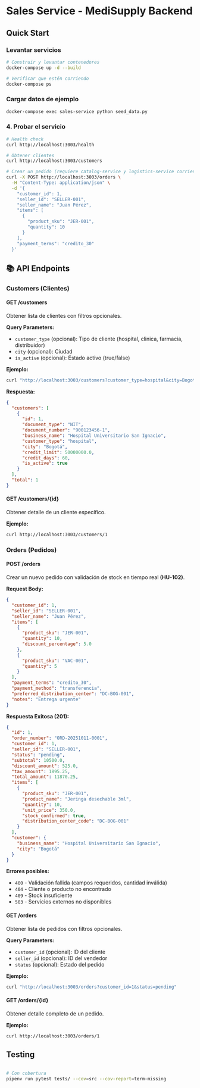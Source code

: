 # Sales Service - MediSupply Backend

##  Quick Start

###  Levantar servicios

```bash
# Construir y levantar contenedores
docker-compose up -d --build

# Verificar que estén corriendo
docker-compose ps
```

### Cargar datos de ejemplo

```bash
docker-compose exec sales-service python seed_data.py
```

### 4. Probar el servicio

```bash
# Health check
curl http://localhost:3003/health

# Obtener clientes
curl http://localhost:3003/customers

# Crear un pedido (requiere catalog-service y logistics-service corriendo)
curl -X POST http://localhost:3003/orders \
  -H "Content-Type: application/json" \
  -d '{
    "customer_id": 1,
    "seller_id": "SELLER-001",
    "seller_name": "Juan Pérez",
    "items": [
      {
        "product_sku": "JER-001",
        "quantity": 10
      }
    ],
    "payment_terms": "credito_30"
  }'
```

## 📚 API Endpoints

### Customers (Clientes)

#### GET /customers
Obtener lista de clientes con filtros opcionales.

**Query Parameters:**
- `customer_type` (opcional): Tipo de cliente (hospital, clinica, farmacia, distribuidor)
- `city` (opcional): Ciudad
- `is_active` (opcional): Estado activo (true/false)

**Ejemplo:**
```bash
curl "http://localhost:3003/customers?customer_type=hospital&city=Bogotá"
```

**Respuesta:**
```json
{
  "customers": [
    {
      "id": 1,
      "document_type": "NIT",
      "document_number": "900123456-1",
      "business_name": "Hospital Universitario San Ignacio",
      "customer_type": "hospital",
      "city": "Bogotá",
      "credit_limit": 50000000.0,
      "credit_days": 60,
      "is_active": true
    }
  ],
  "total": 1
}
```

#### GET /customers/{id}
Obtener detalle de un cliente específico.

**Ejemplo:**
```bash
curl http://localhost:3003/customers/1
```

### Orders (Pedidos)

#### POST /orders
Crear un nuevo pedido con validación de stock en tiempo real **(HU-102)**.

**Request Body:**
```json
{
  "customer_id": 1,
  "seller_id": "SELLER-001",
  "seller_name": "Juan Pérez",
  "items": [
    {
      "product_sku": "JER-001",
      "quantity": 10,
      "discount_percentage": 5.0
    },
    {
      "product_sku": "VAC-001",
      "quantity": 5
    }
  ],
  "payment_terms": "credito_30",
  "payment_method": "transferencia",
  "preferred_distribution_center": "DC-BOG-001",
  "notes": "Entrega urgente"
}
```

**Respuesta Exitosa (201):**
```json
{
  "id": 1,
  "order_number": "ORD-20251011-0001",
  "customer_id": 1,
  "seller_id": "SELLER-001",
  "status": "pending",
  "subtotal": 10500.0,
  "discount_amount": 525.0,
  "tax_amount": 1895.25,
  "total_amount": 11870.25,
  "items": [
    {
      "product_sku": "JER-001",
      "product_name": "Jeringa desechable 3ml",
      "quantity": 10,
      "unit_price": 350.0,
      "stock_confirmed": true,
      "distribution_center_code": "DC-BOG-001"
    }
  ],
  "customer": {
    "business_name": "Hospital Universitario San Ignacio",
    "city": "Bogotá"
  }
}
```

**Errores posibles:**
- `400` - Validación fallida (campos requeridos, cantidad inválida)
- `404` - Cliente o producto no encontrado
- `409` - Stock insuficiente
- `503` - Servicios externos no disponibles

#### GET /orders
Obtener lista de pedidos con filtros opcionales.

**Query Parameters:**
- `customer_id` (opcional): ID del cliente
- `seller_id` (opcional): ID del vendedor
- `status` (opcional): Estado del pedido

**Ejemplo:**
```bash
curl "http://localhost:3003/orders?customer_id=1&status=pending"
```

#### GET /orders/{id}
Obtener detalle completo de un pedido.

**Ejemplo:**
```bash
curl http://localhost:3003/orders/1
```



##  Testing

```bash

# Con cobertura
pipenv run pytest tests/ --cov=src --cov-report=term-missing

```